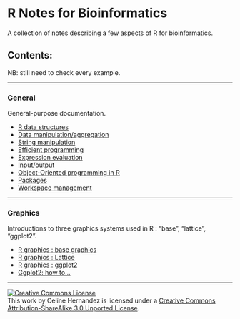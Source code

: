 R Notes for Bioinformatics
================================================================================

A collection of notes describing a few aspects of R for bioinformatics.

Contents:  
--------------------------------------------------------------------------------

NB: still need to check every example.  

-----

### General

General-purpose documentation.

* [R data structures](General/dataStructures.html)
* [Data manipulation/aggregation](General/dataManipulationAggregation.html)
* [String manipulation](General/stringManipulation.html)
* [Efficient programming](General/efficientProgramming.html)
* [Expression evaluation](General/expressionEvaluation.html)
* [Input/output](General/inputOutput.html)
* [Object-Oriented programming in R](General/objectOrientedProgramming.html)
* [Packages](General/packageConstruction.html)
* [Workspace management](General/workspaceManagement.html)


-----

### Graphics

Introductions to three graphics systems used in R : &#8220;base&#8221;, &#8220;lattice&#8221;, &#8220;ggplot2&#8221;.  

* [R graphics : base graphics](Graphics/base.html)
* [R graphics : Lattice](Graphics/lattice.html)
* [R graphics : ggplot2](Graphics/ggplot2.html)
* [Ggplot2: how to...](Graphics/ggplot2_howtos.html)

-----

<a rel="license" href="http://creativecommons.org/licenses/by-sa/3.0/deed.en_US"><img alt="Creative Commons License" style="border-width:0" src="http://i.creativecommons.org/l/by-sa/3.0/80x15.png" /></a><br />This work by <span xmlns:cc="http://creativecommons.org/ns#" property="cc:attributionName">Celine Hernandez</span> is licensed under a <a rel="license" href="http://creativecommons.org/licenses/by-sa/3.0/deed.en_US">Creative Commons Attribution-ShareAlike 3.0 Unported License</a>.
